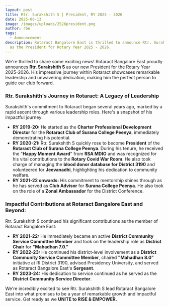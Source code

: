 ```yaml
---
layout: post
title: Rtr. Surakshith S | President, RY 2025 - 2026
date: 2025-06-13
image: /images/uploads/2526president.png
author: rbe
tags:
  - Announcement
description: Rotaract Bangalore East is thrilled to announce Rtr. Surakshith S
  as the President for Rotary Year 2025 - 2026.
---
```

We're thrilled to share some exciting news! Rotaract Bangalore East proudly announces **Rtr. Surakshith S** as our new President for the Rotary Year 2025-2026. His impressive journey within Rotaract showcases remarkable leadership and unwavering dedication, making him the perfect person to guide our club forward.

### Rtr. Surakshith's Journey in Rotaract: A Legacy of Leadership

Surakshith's commitment to Rotaract began several years ago, marked by a rapid ascent through various leadership roles. Here's a snapshot of his impactful journey:

* **RY 2019-20:** He started as the **Charter Professional Development Director** for the **Rotaract Club of Surana College Peenya**, immediately demonstrating his potential.
* **RY 2020-21:** Rtr. Surakshith S quickly rose to become **President** of the **Rotaract Club of Surana College Peenya**. During his tenure, he received the "**Happy Moment Award**" from **RSA MDIO** and was recognized for his vital contributions to the **Rotary Covid War Room**. He also took charge of managing the **blood donor database for District 3190** and volunteered for **Jeevanadhi**, highlighting his dedication to community welfare.
* **RY 2021-22 onwards:** His commitment to mentorship shines through as he has served as **Club Advisor** for **Surana College Peenya**. He also took on the role of a **Zonal Ambassador** for the District Conference.

### Impactful Contributions at Rotaract Bangalore East and Beyond:

Rtr. Surakshith S continued his significant contributions as the member of Rotaract Bangalore East:

* **RY 2021-22:** He immediately became an active **District Community Service Committee Member** and took on the leadership role as **District Chair** for **"Mahadhan 7.0."**
* **RY 2022-23:** He continued his district-level involvement as a **District Community Service Committee Member**, chaired **"Mahadhan 8.0"** initiative at RI District 3190, advised Presidency University, and served as Rotaract Bangalore East's **Sergeant**.
* **RY 2023-24:** His dedication to service continued as he served as the **District Community Service Director**.

We're incredibly excited to see Rtr. Surakshith S lead Rotaract Bangalore East into what promises to be a year of remarkable growth and impactful service. Get ready as we **UNITE to RISE & EMPOWER.**